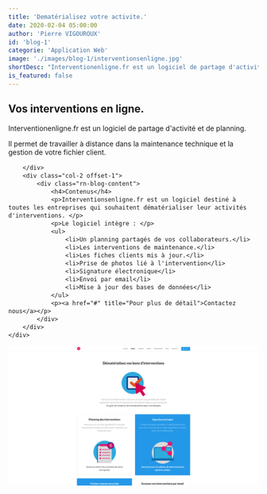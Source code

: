 ```yaml
---
title: 'Dematérialisez votre activite.'
date: 2020-02-04 05:00:00
author: 'Pierre VIGOUROUX'
id: 'blog-1'
categorie: 'Application Web'
image: './images/blog-1/interventionsenligne.jpg'
shortDesc: "Interventionenligne.fr est un logiciel de partage d'activité et de planning. Il permet de travailler à distance dans la maintenance technique et la gestion de votre fichier client. "
is_featured: false
---
```

<style>
    .bouton{
        background: #ff005a;
        color: #fff;
        line-height: 1;
        font-weight: 400;
        font-size:1.2rem;
        padding: 27px 25px;
        padding-right: 45px;
        min-height: 66px;
        border-radius: 5px;
        text-align:center;
    }
    </style>

<div class="rn-blog-meta-area section-pb-xl">
    <div class="row">
        <div class="col-1 offset-1">
            <h2>Vos interventions en ligne.</h2>
            <p>Interventionenligne.fr est un logiciel de partage d'activité et de planning.</p>
            <p>Il permet de travailler à distance dans la maintenance technique et la gestion de votre fichier client.</p>
            
        </div>
        <div class="col-2 offset-1">
            <div class="rn-blog-content">
                <h4>Contenus</h4>
                <p>Interventionsenligne.fr est un logiciel destiné à toutes les entreprises qui souhaitent dématérialiser leur activités d'interventions. </p>
                <p>Le logiciel intègre : </p>
                <ul>
                    <li>Un planning partagés de vos collaborateurs.</li>
                    <li>Les interventions de maintenance.</li>
                    <li>Les fiches clients mis à jour.</li>
                    <li>Prise de photos lié à l'intervention</li>
                    <li>Signature électronique</li>
                    <li>Envoi par email</li>
                    <li>Mise à jour des bases de données</li>
                </ul>
                <p><a href="#" title="Pour plus de détail">Contactez nous</a></p>
            </div>
        </div>
    </div>
</div>

<div class="full-width-box">
    <img src="./images/blog-1/image-interventions.png" alt="interventions en ligne"/>
</div>

